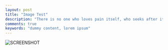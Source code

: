 ```yaml
---
layout: post
title: "Image Test"
description: "There is no one who loves pain itself, who seeks after it and wants to have it, simply because it is pain..."
comments: true
keywords: "dummy content, lorem ipsum"
---
```

![SCREENSHOT](/img/ThumbsUp.png)
